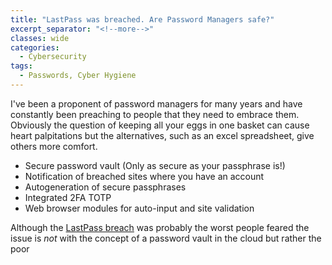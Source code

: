 ```yaml
---
title: "LastPass was breached. Are Password Managers safe?"
excerpt_separator: "<!--more-->"
classes: wide
categories:
  - Cybersecurity
tags:
  - Passwords, Cyber Hygiene
---
```


I've been a proponent of password managers for many years and have constantly been preaching to people that they need to embrace them. Obviously the question of keeping all your eggs in one basket can cause heart palpitations but the alternatives, such as an excel spreadsheet, give others more comfort.

- Secure password vault (Only as secure as your passphrase is!)
- Notification of breached sites where you have an account
- Autogeneration of secure passphrases 
- Integrated 2FA TOTP
- Web browser modules for auto-input and site validation

Although the [LastPass breach](https://www.theverge.com/2022/12/28/23529547/lastpass-vault-breach-disclosure-encryption-cybersecurity-rebuttal) was probably the worst people feared the issue is _not_ with the concept of a password vault in the cloud but rather the poor